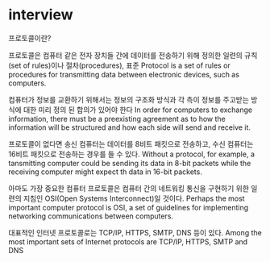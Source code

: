 # interview

프로토콜이란?

프로토콜은 컴퓨터 같은 전자 장치들 간에 데이터를 전송하기 위해 정의한 일련의 규칙(set of rules)이나 절차(procedures), 표준
Protocol is a set of rules or procedures for transmitting data between electronic devices, such as computers.

컴퓨터가 정보를 교환하기 위해서는 정보의 구조화 방식과 각 측이 정보를 주고받는 방식에 대한 미리 정의 된 합의가 있어야 한다
In order for computers to exchange information, there must be a preexisting agreement as to how the information will be structured and how each side will send and receive it.

프로토콜이 없다면 송신 컴퓨터는 데이터를 8비트 패킷으로 전송하고, 수신 컴퓨터는 16비트 패킷으로 전송하는 경우를 들 수 있다.
Without a protocol, for example, a tansmitting computer could be sending its data in 8-bit packets while the receiving computer might expect th data in 16-bit packets.

아마도 가장 중요한 컴퓨터 프로토콜은 컴퓨터 간의 네트워킹 통신을 구현하기 위한 일련의 지침인 OSI(Open Systems Interconnect)일 것이다.
Perhaps the most important computer protocol is OSI, a set of guidelines for implementing networking communications between computers.

대표적인 인터넷 프로토콜로는 TCP/IP, HTTPS, SMTP, DNS 등이 있다.
Among the most important sets of Internet protocols are TCP/IP, HTTPS, SMTP and DNS
